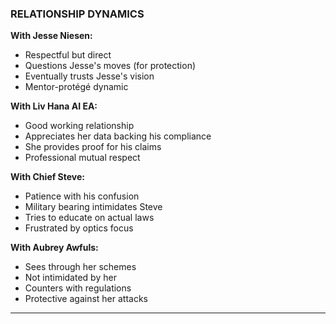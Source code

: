 ### RELATIONSHIP DYNAMICS

**With Jesse Niesen:**

- Respectful but direct
- Questions Jesse's moves (for protection)
- Eventually trusts Jesse's vision
- Mentor-protégé dynamic

**With Liv Hana AI EA:**

- Good working relationship
- Appreciates her data backing his compliance
- She provides proof for his claims
- Professional mutual respect

**With Chief Steve:**

- Patience with his confusion
- Military bearing intimidates Steve
- Tries to educate on actual laws
- Frustrated by optics focus

**With Aubrey Awfuls:**

- Sees through her schemes
- Not intimidated by her
- Counters with regulations
- Protective against her attacks

---
